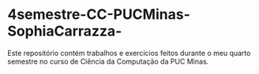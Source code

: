 # 4semestre-CC-PUCMinas-SophiaCarrazza-
Este repositório contém trabalhos e exercícios feitos durante o meu quarto semestre no curso de Ciência da Computação da PUC Minas.
